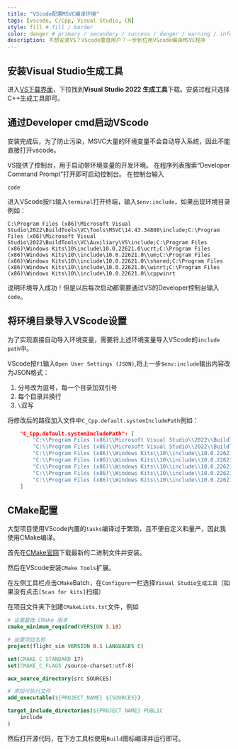 ```yaml
---
title: "VScode配置MSVC编译环境"
tags: [vscode, C/Cpp, Visual Studio, CN]
style: fill # fill / border
color: danger # primary / secondary / success / danger / warning / info / light / dark
description: 不想安装VS？VScode重度用户？一步到位用VScode编译MSVC程序
---
```


## 安装Visual Studio生成工具

进入[VS下载界面](https://visualstudio.microsoft.com/zh-hans/downloads/)，下拉找到**Visual Studio 2022 生成工具**下载。安装过程只选择C++生成工具即可。

## 通过Developer cmd启动VScode

安装完成后，为了防止污染，MSVC大量的环境变量不会自动导入系统，因此不能直接打开vscode。

VS提供了控制台，用于启动带环境变量的开发环境。
在程序列表搜索“Developer Command Prompt”打开即可启动控制台。
在控制台输入

```batch
code
```

进入VScode按`F1`输入`terminal`打开终端，输入`$env:include`，如果出现环境目录例如：

```batch
C:\Program Files (x86)\Microsoft Visual Studio\2022\BuildTools\VC\Tools\MSVC\14.43.34808\include;C:\Program Files (x86)\Microsoft Visual Studio\2022\BuildTools\VC\Auxiliary\VS\include;C:\Program Files (x86)\Windows Kits\10\include\10.0.22621.0\ucrt;C:\Program Files (x86)\Windows Kits\10\\include\10.0.22621.0\\um;C:\Program Files (x86)\Windows Kits\10\\include\10.0.22621.0\\shared;C:\Program Files (x86)\Windows Kits\10\\include\10.0.22621.0\\winrt;C:\Program Files (x86)\Windows Kits\10\\include\10.0.22621.0\\cppwinrt
```

说明环境导入成功！但是以后每次启动都需要通过VS的Developer控制台输入`code`。

## 将环境目录导入VScode设置

为了实现直接自动导入环境变量，需要将上述环境变量导入VScode的`include path`中。

VScode按`F1`输入`Open User Settings (JSON)`,将上一步`$env:include`输出内容改为JSON格式：

1. 分号改为逗号，每一个目录加双引号
2. 每个目录并换行
3. `\`双写

将修改后的路径加入文件中`C_Cpp.default.systemIncludePath`例如：

```json
    "C_Cpp.default.systemIncludePath": [
        "C:\\Program Files (x86)\\Microsoft Visual Studio\\2022\\BuildTools\\VC\\Tools\\MSVC\\14.43.34808\\include",
        "C:\\Program Files (x86)\\Microsoft Visual Studio\\2022\\BuildTools\\VC\\Auxiliary\\VS\\include",
        "C:\\Program Files (x86)\\Windows Kits\\10\\include\\10.0.22621.0\\ucrt",
        "C:\\Program Files (x86)\\Windows Kits\\10\\include\\10.0.22621.0\\um",
        "C:\\Program Files (x86)\\Windows Kits\\10\\include\\10.0.22621.0\\shared",
        "C:\\Program Files (x86)\\Windows Kits\\10\\include\\10.0.22621.0\\winrt",
        "C:\\Program Files (x86)\\Windows Kits\\10\\include\\10.0.22621.0\\cppwinrt"
    ]
```

## CMake配置

大型项目使用VScode内置的`tasks`编译过于繁琐，且不便自定义和量产，因此我使用CMake编译。

首先在[CMake官网](https://cmake.org/download/)下载最新的二进制文件并安装。

然后在VScode安装`CMake Tools`扩展。

在左侧工具栏点击`CMake`Batch，在`Configure`一栏选择`Visual Studio生成工具`（如果没有点击`[Scan for kits]`扫描）

在项目文件夹下创建`CMakeLists.txt`文件，例如

```cmake
# 设置最低 CMake 版本
cmake_minimum_required(VERSION 3.10)

# 设置项目名称
project(flight_sim VERSION 0.1 LANGUAGES C)

set(CMAKE_C_STANDARD 17)
set(CMAKE_C_FLAGS /source-charset:utf-8)

aux_source_directory(src SOURCES)

# 添加可执行文件
add_executable(${PROJECT_NAME} ${SOURCES})

target_include_directories(${PROJECT_NAME} PUBLIC
    include
)

```

然后打开源代码，在下方工具栏使用`Build`图标编译并运行即可。
